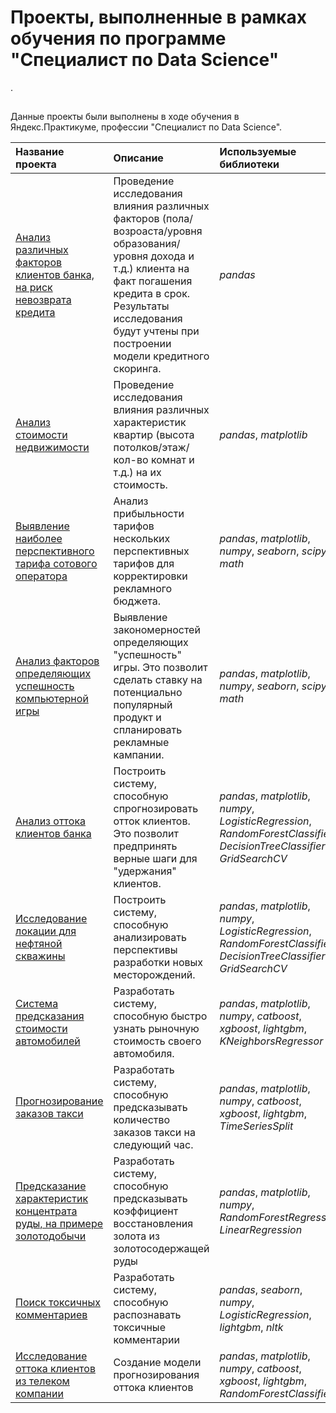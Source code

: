 # Проекты, выполненные в рамках обучения по программе "Специалист по Data Science"

.

## 

Данные проекты были выполнены в ходе обучения в Яндекс.Практикуме, профессии "Специалист по Data Science".

| Название проекта | Описание | Используемые библиотеки | 
| :---------------------- | :---------------------- | :---------------------- |
| [Анализ различных факторов клиентов банка, на риск невозврата кредита](kredit_1) | Проведение исследования влияния различных факторов (пола/возроаста/уровня образования/уровня дохода и т.д.) клиента на факт погашения кредита в срок. Результаты исследования будут учтены при построении модели кредитного скоринга.| *pandas*  |
| [Анализ стоимости недвижимости](nedvig_2) | Проведение исследования влияния различных характеристик квартир (высота потолков/этаж/кол-во комнат и т.д.) на их стоимость.| *pandas*, *matplotlib*  |
| [Выявление наиболее перспективного тарифа сотового оператора](tarif_3) | Анализ прибыльности тарифов нескольких перспективных тарифов для корректировки рекламного бюджета.| *pandas*, *matplotlib*, *numpy*, *seaborn*, *scipy*, *math*  |
| [Анализ факторов определяющих успешность компьютерной игры](game_4) | Выявление закономерностей определяющих "успешность" игры. Это позволит сделать ставку на потенциально популярный продукт и спланировать рекламные кампании.| *pandas*, *matplotlib*, *numpy*, *seaborn*, *scipy*, *math*  |
| [Анализ оттока клиентов банка](bank_ottok_5) | Построить систему, способную спрогнозировать отток клиентов. Это позволит предпринять верные шаги для "удержания" клиентов.| *pandas*, *matplotlib*, *numpy*, *LogisticRegression*, *RandomForestClassifier*, *DecisionTreeClassifier*, *GridSearchCV*  |
| [Исследование локации для нефтяной скважины](oil_6) | Построить систему, способную анализировать перспективы разработки новых месторождений.| *pandas*, *matplotlib*, *numpy*, *LogisticRegression*, *RandomForestClassifier*, *DecisionTreeClassifier*, *GridSearchCV*  |
| [Система предсказания стоимости автомобилей](avto_7) | Разработать систему, способную быстро узнать рыночную стоимость своего автомобиля.| *pandas*, *matplotlib*, *numpy*, *catboost*, *xgboost*, *lightgbm*, *KNeighborsRegressor*  |
| [Прогнозирование заказов такси](taxi_8) | Разработать систему, способную предсказывать количество заказов такси на следующий час.| *pandas*, *matplotlib*, *numpy*, *catboost*, *xgboost*, *lightgbm*, *TimeSeriesSplit*  |
| [Предсказание характеристик концентрата руды, на примере золотодобычи](gold_9) | Разработать систему, способную предсказывать коэффициент восстановления золота из золотосодержащей руды| *pandas*, *matplotlib*, *numpy*, *RandomForestRegressor*, *LinearRegression*  |
| [Поиск токсичных комментариев](text_10) | Разработать систему, способную распознавать токсичные комментарии| *pandas*, *seaborn*, *numpy*, *LogisticRegression*, *lightgbm*, *nltk* |
| [Исследование оттока клиентов из телеком компании](telecom_11) | Создание модели прогнозирования оттока клиентов| *pandas*, *matplotlib*, *numpy*, *catboost*, *xgboost*, *lightgbm*, *RandomForestClassifier* |